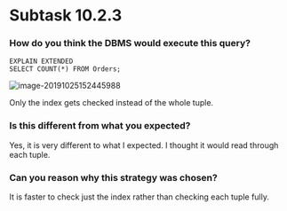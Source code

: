 # Subtask 10.2.3


### How do you think the DBMS would execute this query?
```mysql
EXPLAIN EXTENDED
SELECT COUNT(*) FROM Orders;
```

![image-20191025152445988](C:\Users\Klim\AppData\Roaming\Typora\typora-user-images\image-20191025152445988.png)

Only the index gets checked instead of the whole tuple. 

### Is this different from what you expected? 

Yes, it is very different to what I expected. I thought it would read through each tuple.

### Can you reason why this strategy was chosen?

It is faster to check just the index rather than checking each tuple fully.

